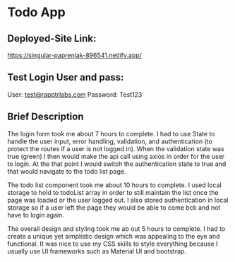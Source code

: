 # Todo App

## Deployed-Site Link:

https://singular-paprenjak-896541.netlify.app/

## Test Login User and pass:

User: test@rapptrlabs.com
Password: Test123

## Brief Description

The login form took me about 7 hours to complete. I had to use State to handle the user input, error handling, validation, and authentication (to protect the routes if a user is not logged in). When the validation state was true (green) I then would make the api call using axios in order for the user to login. At the that point I would switch the authentication state to true and that would navigate to the todo list page.

The todo list component took me about 10 hours to complete. I used local storage to hold to todoList array in order to still maintain the list once the page was loaded or the user logged out. I also stored authentication in local storage so if a user left the page they would be able to come bck and not have to login again.

The overall design and styling took me ab out 5 hours to complete. I had to create a unique yet simplistic design which was appealing to the eye and functional. It was nice to use my CSS skills to style everything because I usually use UI frameworks such as Material UI and bootstrap.
